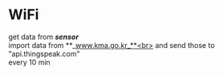 # WiFi

get data from **_sensor_**<br>
import data from **_www.kma.go.kr_**<br>
and send those to "api.thingspeak.com"<br>
every 10 min
